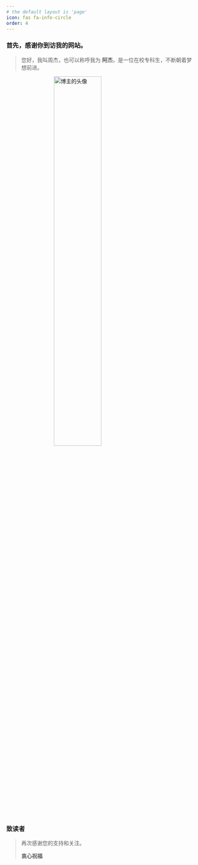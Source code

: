 ```yaml
---
# the default layout is 'page'
icon: fas fa-info-circle
order: 4
---
```


### 首先，感谢你到访我的网站。 

> 您好，我叫周杰，也可以称呼我为 **阿杰**，是一位在校专科生，不断朝着梦想前进。
<img src="assets/img/posts/about。png" alt="博主的头像" style="display: block; margin-left: auto; margin-right: auto; width: 50%;">

### 致读者

> 再次感谢您的支持和关注。  
>
>  **衷心祝福**